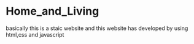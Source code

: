 # Home_and_Living
basically this is a staic website and this website has developed by using html,css and javascript
